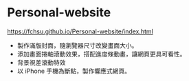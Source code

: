 # Personal-website

<a href='https://fchsu.github.io/Personal-website/index.html' target="_blank">https://fchsu.github.io/Personal-website/index.html</a>

- 製作滿版封面，隨瀏覽器尺寸改變畫面大小。
- 添加畫面捲軸滾動效果，搭配進度條動畫，讓網頁更具可看性。
- 背景視差滾動特效
- 以 iPhone 手機為斷點，製作響應式網頁。